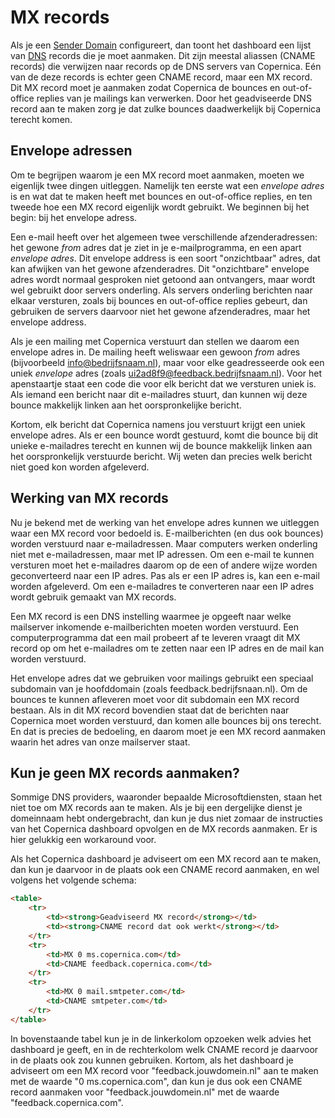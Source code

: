 # MX records

Als je een [Sender Domain](./sender-domains.md) configureert, dan toont het 
dashboard een lijst van [DNS](./dns.md) records die je moet aanmaken. Dit zijn 
meestal aliassen (CNAME records) die verwijzen naar records op de DNS servers 
van Copernica. Eén van de deze records is echter geen CNAME record, maar een MX 
record. Dit MX record moet je aanmaken zodat Copernica de bounces en out-of-office 
replies van je mailings kan verwerken. Door het geadviseerde DNS record aan te 
maken zorg je dat zulke bounces daadwerkelijk bij Copernica terecht komen.


## Envelope adressen

Om te begrijpen waarom je een MX record moet aanmaken, moeten we eigenlijk twee
dingen uitleggen. Namelijk ten eerste wat een *envelope adres* is en wat dat te 
maken heeft met bounces en out-of-office replies, en ten tweede hoe een MX
record eigenlijk wordt gebruikt. We beginnen bij het begin: bij het envelope adress.

Een e-mail heeft over het algemeen twee verschillende afzenderadressen: het 
gewone *from* adres dat je ziet in je e-mailprogramma, en een apart *envelope 
adres*. Dit envelope address is een soort "onzichtbaar" adres, dat kan afwijken 
van het gewone afzenderadres. Dit "onzichtbare" envelope adres wordt normaal 
gesproken niet getoond aan ontvangers, maar wordt wel gebruikt door servers 
onderling. Als servers onderling berichten naar elkaar versturen, zoals bij
bounces en out-of-office replies gebeurt, dan gebruiken de servers daarvoor niet 
het gewone afzenderadres, maar het envelope address. 

Als je een mailing met Copernica verstuurt dan stellen we daarom een envelope 
adres in. De mailing heeft weliswaar een gewoon *from* adres (bijvoorbeeld
info@bedrijfsnaam.nl), maar voor elke geadresseerde ook een uniek *envelope*
adres (zoals ui2ad8f9@feedback.bedrijfsnaam.nl). Voor het apenstaartje staat 
een code die voor elk bericht dat we versturen uniek is. Als iemand een bericht
naar dit e-mailadres stuurt, dan kunnen wij deze bounce makkelijk linken aan
het oorspronkelijke bericht.

Kortom, elk bericht dat Copernica namens jou verstuurt krijgt een uniek envelope
adres. Als er een bounce wordt gestuurd, komt die bounce bij dit unieke e-mailadres
terecht en kunnen wij de bounce makkelijk linken aan het oorspronkelijk verstuurde
bericht. Wij weten dan precies welk bericht niet goed kon worden afgeleverd. 


## Werking van MX records

Nu je bekend met de werking van het envelope adres kunnen we uitleggen waar een
MX record voor bedoeld is. E-mailberichten (en dus ook bounces) worden verstuurd
naar e-mailadressen. Maar computers werken onderling niet met e-mailadressen,
maar met IP adressen. Om een e-mail te kunnen versturen moet het e-mailadres
daarom op de een of andere wijze worden geconverteerd naar een IP adres. Pas als
er een IP adres is, kan een e-mail worden afgeleverd. Om een e-mailadres
te converteren naar een IP adres wordt gebruik gemaakt van MX records.

Een MX record is een DNS instelling waarmee je opgeeft naar welke mailserver
inkomende e-mailberichten moeten worden verstuurd. Een computerprogramma dat
een mail probeert af te leveren vraagt dit MX record op om het e-mailadres
om te zetten naar een IP adres en de mail kan worden verstuurd. 

Het envelope adres dat we gebruiken voor mailings gebruikt een speciaal subdomain
van je hoofddomain (zoals feedback.bedrijfsnaan.nl). Om de bounces te kunnen 
afleveren moet voor dit subdomain een MX record bestaan. Als in dit MX record 
bovendien staat dat de berichten naar Copernica moet worden verstuurd, dan komen 
alle bounces bij ons terecht. En dat is precies de bedoeling, en daarom moet
je een MX record aanmaken waarin het adres van onze mailserver staat.


## Kun je geen MX records aanmaken?

Sommige DNS providers, waaronder bepaalde Microsoftdiensten, staan het niet toe 
om MX records aan te maken. Als je bij een dergelijke dienst je domeinnaam
hebt ondergebracht, dan kun je dus niet zomaar de instructies van het Copernica
dashboard opvolgen en de MX records aanmaken. Er is hier gelukkig een 
workaround voor.

Als het Copernica dashboard je adviseert om een MX record aan te maken, dan
kun je daarvoor in de plaats ook een CNAME record aanmaken, en wel volgens het
volgende schema:

```html
<table>
    <tr>
        <td><strong>Geadviseerd MX record</strong></td>
        <td><strong>CNAME record dat ook werkt</strong></td>
    </tr>
    <tr>
        <td>MX 0 ms.copernica.com</td>
        <td>CNAME feedback.copernica.com</td>
    </tr>
    <tr>
        <td>MX 0 mail.smtpeter.com</td>
        <td>CNAME smtpeter.com</td>
    </tr>
</table>
```

In bovenstaande tabel kun je in de linkerkolom opzoeken welk advies het dashboard
je geeft, en in de rechterkolom welk CNAME record je daarvoor in de plaats ook
zou kunnen gebruiken. Kortom, als het dashboard je adviseert om een MX record 
voor "feedback.jouwdomein.nl" aan te maken met de waarde "0 ms.copernica.com",
dan kun je dus ook een CNAME record aanmaken voor "feedback.jouwdomein.nl" met
de waarde "feedback.copernica.com".
